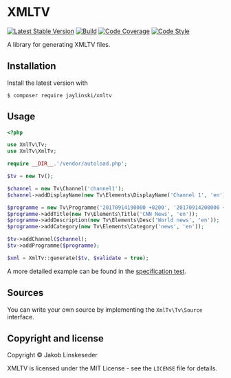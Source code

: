 # XMLTV

[![Latest Stable Version](https://poser.pugx.org/jaylinski/xmltv/v/stable)](https://packagist.org/packages/jaylinski/xmltv)
[![Build](https://travis-ci.org/jaylinski/xmltv.svg?branch=master)](https://travis-ci.org/jaylinski/xmltv)
[![Code Coverage](https://codecov.io/gh/jaylinski/xmltv/branch/master/graph/badge.svg)](https://codecov.io/gh/jaylinski/xmltv)
[![Code Style](https://styleci.io/repos/101584271/shield)](https://styleci.io/repos/101584271)

A library for generating XMLTV files.

## Installation

Install the latest version with

`$ composer require jaylinski/xmltv`

## Usage

```php
<?php

use XmlTv\Tv;
use XmlTv\XmlTv;

require __DIR__.'/vendor/autoload.php';

$tv = new Tv();

$channel = new Tv\Channel('channel1');
$channel->addDisplayName(new Tv\Elements\DisplayName('Channel 1', 'en'));

$programme = new Tv\Programme('20170914190000 +0200', '20170914200000 +0200', 'channel1');
$programme->addTitle(new Tv\Elements\Title('CNN News', 'en'));
$programme->addDescription(new Tv\Elements\Desc('World news', 'en'));
$programme->addCategory(new Tv\Elements\Category('news', 'en'));

$tv->addChannel($channel);
$tv->addProgramme($programme);

$xml = XmlTv::generate($tv, $validate = true);
```

A more detailed example can be found in the
[specification test](https://github.com/jaylinski/xmltv/blob/master/spec/XmlTv/XmlTvSpec.php).

## Sources

You can write your own source by implementing the `XmlTv\Tv\Source` interface.

## Copyright and license

Copyright &copy; Jakob Linskeseder

XMLTV is licensed under the MIT License - see the `LICENSE` file for details.
